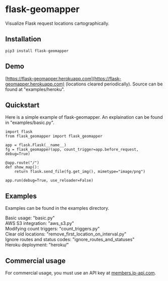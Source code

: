# flask-geomapper
Visualize Flask request locations cartographically.

## Installation

    pip3 install flask-geomapper

## Demo
[https://flask-geomapper.herokuapp.com](https://flask-geomapper.herokuapp.com) (locations cleared periodically). Source can be found at "examples/heroku".

## Quickstart
Here is a simple example of flask-geomapper. An explaination can be found in "examples/basic.py".

    import flask
    from flask_geomapper import flask_geomapper

    app = flask.Flask(__name__)
    fg = flask_geomapper(app, count_trigger=app.before_request, debug=True) 

    @app.route("/")
    def show_map():
        return flask.send_file(fg.get_img(), mimetype="image/png")

    app.run(debug=True, use_reloader=False)

## Examples
Examples can be found in the examples directory.

Basic usage: "basic.py" \
AWS S3 integration: "aws_s3.py" \
Modifying count triggers: "count_triggers.py" \
Clear old locations: "remove_first_location_on_interval.py" \
Ignore routes and status codes: "ignore_routes_and_statuses" \
Heroku deployment: "heroku/"

## Commercial usage
For commercial usage, you must use an API key at [members.ip-api.com](https://members.ip-api.com). 